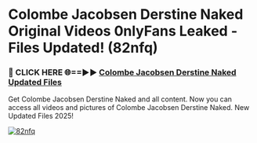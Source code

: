 # Colombe Jacobsen Derstine Naked Original Videos 0nlyFans Leaked - Files Updated! (82nfq)

<h3>🔴 CLICK HERE 🌐==►► <a href="https://tinyurl.com/yckcrads" rel="nofollow">Colombe Jacobsen Derstine Naked Updated Files</a></h3>

Get Colombe Jacobsen Derstine Naked and all content. Now you can access all videos and pictures of Colombe Jacobsen Derstine Naked. New Updated Files 2025!

[![82nfq](https://i.imgur.com/hpKpOFt.gif)](https://tinyurl.com/yckcrads)
